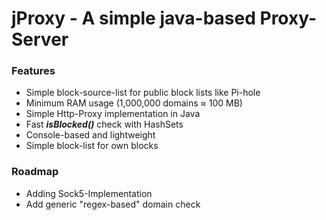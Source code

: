 # jProxy - A simple java-based Proxy-Server

### Features

- Simple block-source-list for public block lists like Pi-hole
- Minimum RAM usage (1,000,000 domains ≈ 100 MB)
- Simple Http-Proxy implementation in Java
- Fast ***isBlocked()*** check with HashSets
- Console-based and lightweight
- Simple block-list for own blocks


### Roadmap

- Adding Sock5-Implementation
- Add generic "regex-based" domain check

